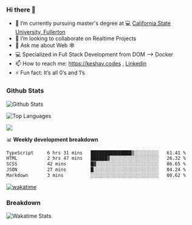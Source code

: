 ### Hi there 👋

- 🔭 I’m currently pursuing master's degree at 💻 [California State University, Fullerton](http://www.fullerton.edu/) 
- 👯 I’m looking to collaborate on Realtime Projects
- 💬 Ask me about Web 🕸
- 💻 Specialized in Full Stack Development from DOM --> Docker
- 📫 How to reach me: https://keshav.codes , [Linkedin](https://www.linkedin.com/in/keshavlingala/)
- ⚡ Fun fact: It’s all 0’s and 1’s

### Github Stats
![Github Stats](https://github-readme-stats.vercel.app/api?username=keshavlingala&count_private=true&show_icons=true&theme=radical)

![Top Languages](https://github-readme-stats.vercel.app/api/top-langs/?username=keshavlingala&show_icons=true&theme=radical)

![](https://komarev.com/ghpvc/?username=keshavlingala)

📊 **Weekly development breakdown**

<!--START_SECTION:waka-->

```txt
TypeScript     6 hrs 31 mins   ███████████████▒░░░░░░░░░   61.41 %
HTML           2 hrs 47 mins   ██████▓░░░░░░░░░░░░░░░░░░   26.32 %
SCSS           42 mins         █▓░░░░░░░░░░░░░░░░░░░░░░░   06.65 %
JSON           27 mins         █░░░░░░░░░░░░░░░░░░░░░░░░   04.24 %
Markdown       3 mins          ░░░░░░░░░░░░░░░░░░░░░░░░░   00.62 %
```

<!--END_SECTION:waka-->


[![wakatime](https://wakatime.com/badge/user/62bfdbc7-082c-40a7-b4bd-f9280d51aeed.svg)](https://wakatime.com/@62bfdbc7-082c-40a7-b4bd-f9280d51aeed)


### Breakdown

![Wakatime Stats](https://github-readme-stats.vercel.app/api/wakatime?username=keshavlingala)